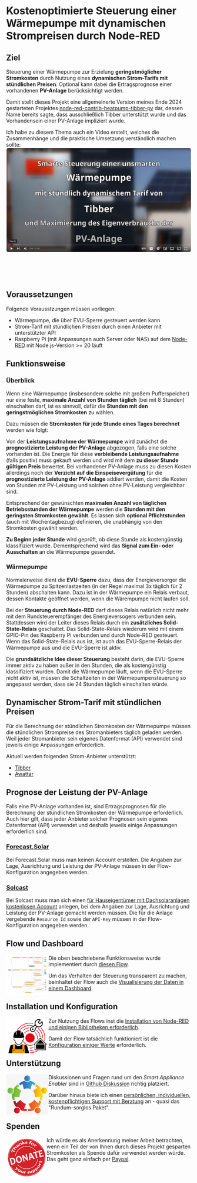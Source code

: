 # Kostenoptimierte Steuerung einer Wärmepumpe mit dynamischen Strompreisen durch Node-RED
## Ziel
Steuerung einer Wärmepumpe zur Erzielung **geringstmöglicher Stromkosten** durch Nutzung eines  **dynamischen Strom-Tarifs mit stündlichen Preisen**. Optional kann dabei die Ertragsprognose einer vorhandenen **PV-Anlage** berücksichtigt werden.

Damit stellt dieses Projekt eine allgemeinerte Version meines Ende 2024 gestarteten Projektes [node-red-contrib-heatpump-tibber-pv](https://github.com/camueller/node-red-contrib-heatpump-tibber-pv) dar, dessen Name bereits sagte, dass ausschließlich Tibber unterstützt wurde und das Vorhandensein einer PV-Anlage impliziert wurde.

Ich habe zu diesem Thema auch ein Video erstellt, welches die Zusammenhänge und die praktische Umsetzung verständlich machen sollte:
<a href="https://www.youtube.com/watch?v=sGIVslsUMZ4"><img align="left" src="images/youtube.png"></a>
<br><br><br><br><br><br><br><br><br><br><br><br><br><br><br><br><br><br><br><br><br><br>

## Voraussetzungen
Folgende Vorausstzungen müssen vorliegen:
- Wärmepumpe, die über EVU-Sperre gesteuert werden kann
- Strom-Tarif mit stündlichen Preisen durch einen Anbieter mit unterstützter API 
- Raspberry Pi (mit Anpassungen auch  Server oder NAS) auf dem [Node-RED](https://nodered.org/) mit Node.js-Version >= 20 läuft

## Funktionsweise
### Überblick
Wenn eine Wärmepumpe (insbesondere solche mit großem Pufferspeicher) nur eine feste, **maximale Anzahl von Stunden täglich** (bei mit 8 Stunden) einschalten darf, ist es sinnvoll, dafür die **Stunden mit den geringstmöglichen Stromkosten** zu wählen.

Dazu müssen die **Stromkosten für jede Stunde eines Tages berechnet** werden wie folgt:

Von der **Leistungsaufnahme der Wärmepumpe** wird zunächst die **prognostizierte Leistung der PV-Anlage** abgezogen, falls eine solche vorhanden ist. Die Energie für diese **verbleibende Leistungsaufnahme** (falls positiv) muss gekauft werden und wird mit dem **zu dieser Stunde gültigen Preis** bewertet. Bei vorhandener PV-Anlage muss zu diesen Kosten allerdings noch der **Verzicht auf die Einspeisevergütung** für die **prognostizierte Leistung der PV-Anlage** addiert werden, damit die Kosten von Stunden mit PV-Leistung und solchen ohne PV-Leistung vergleichbar sind.

Entsprechend der gewünschten **maximalen Anzahl von täglichen Betriebsstunden der Wärmepumpe** werden die **Stunden mit den geringsten Stromkosten gewählt**. Es lassen sich **optional Pflichtstunden** (auch mit Wochentagbezug) definieren, die unabhängig von den Stromkosten gewählt werden.

**Zu Beginn jeder Stunde** wird geprüft, ob diese Stunde als kostengünstig klassifiziert wurde. Dementsprechend wird das **Signal zum Ein- oder Ausschalten** an die Wärmepumpe gesendet.

### Wärmepumpe
Normalerweise dient die **EVU-Sperre** dazu, dass der Energieversorger die Wärmepumpe zu Spitzenlastzeiten (in der Regel maximal 3x täglich für 2 Stunden) abschalten kann. Dazu ist in der Wärmepumpe ein Relais verbaut, dessen Kontakte geöffnet werden, wenn die Wärempumpe nicht laufen soll.

Bei der **Steuerung durch Node-RED** darf dieses Relais natürlich nicht mehr mit dem Rundsteuerempfänger des Energieversogers verbunden sein. Stattdessen wird der Leiter dieses Relais durch ein **zusätzliches Solid-State-Relais** geschaltet. Das Solid-State-Relais wiederum wird mit einem GPIO-Pin des Raspberry Pi verbunden und durch Node-RED gesteuert. Wenn das Solid-State-Relais aus ist, ist auch das EVU-Sperre-Relais der Wärmepumpe aus und die EVU-Sperre ist aktiv.

Die **grundsätzliche Idee dieser Steuerung** besteht darin, die EVU-Sperre immer aktiv zu haben außer in den Stunden, die als kostengünstig klassifiziert wurden. Damit die Wärmepumpe läuft, wenn die EVU-Sperre nicht aktiv ist, müssen die Schaltzeiten in der Wärmepumpensteuerung so angepasst werden, dass sie 24 Stunden täglich einschalten würde.

## Dynamischer Strom-Tarif mit stündlichen Preisen
Für die Berechnung der stündlichen Stromkosten der Wärmepumpe müssen die stündlichen Strompreise des Stromanbieters täglich geladen werden. Weil jeder Stromanbieter sein eigenes Datenformat  (API) verwendet sind jeweils einige Anpassungen erforderlich.

Aktuell werden folgenden Strom-Anbieter unterstützt:
- [Tibber](https://tibber.com/)
- [Awattar](https://www.awattar.at/)

## Prognose der Leistung der PV-Anlage
Falls eine PV-Anlage vorhanden ist, sind Ertragsprognosen für die Berechnung der stündlichen Stromkosten der Wärmepumpe erforderlich. Auch hier gilt, dass jeder Anbieter solcher Prognosen sein eigenes Datenformat (API) verwendet und deshalb jeweils einige Anpassungen erforderlich sind.

### [Forecast.Solar](https://forecast.solar/)
Bei Forecast.Solar muss man keinen Account erstellen. Die Angaben zur  Lage, Ausrichtung und Leistung der PV-Anlage müssen in der Flow-Konfiguration angegeben werden.

### [Solcast](https://solcast.com/)
Bei Solcast muss man sich einen [für Hauseigentümer mit Dachsolaranlagen kostenlosen Account](https://solcast.com/free-rooftop-solar-forecasting) anlegen, bei dem Angaben zur  Lage, Ausrichtung und Leistung der PV-Anlage gemacht werden müssen. Die für die Anlage vergebende `Resource Id` sowie der `API-Key` müssen in der Flow-Konfiguration angegeben werden.

## Flow und Dashboard 
<a><img align="left" src="images/flow_thumbnail.png"></a>
Die oben beschriebene Funktionsweise wurde implementiert durch [diesen Flow](flow.md).

Um das Verhalten der Steuerung transparent zu machen, beinhaltet der Flow auch die [Visualisierung der Daten in einem Dashboard](dashboard.md).

## Installation und Konfiguration
<a><img align="left" src="images/install.png"></a>
Zur Nutzung des Flows inst die [Installation von Node-RED und einigen Bibliotheken erforderlich](installation.md).

Damit der Flow tatsächlich funktioniert ist die [Konfiguration einiger Werte](configuration.md) erforderlich.

## Unterstützung
<a href="doc/Support_DE.md"><img align="left" src="images/support.jpeg"></a>
Diskussionen und Fragen rund um den *Smart Appliance Enabler* sind in [Github Diskussion](https://github.com/camueller/node-red-contrib-heatpump-dynamic-tariff/discussions) richtig platziert.

Darüber hinaus biete ich einen [persönlichen, individuellen, kostenpflichtigen Support mit Beratung](Support.md) an - quasi das "Rundum-sorglos Paket".

## Spenden
<a><img align="left" src="images/donate.jpg"></a>
Ich würde es als Anerkennung meiner Arbeit betrachten, wenn ein Teil der von Ihnen durch dieses Projekt gesparten Stromkosten als Spende dafür verwendet werden würde. Das geht ganz einfach per [Paypal](https://paypal.me/CarlAxelMueller).
